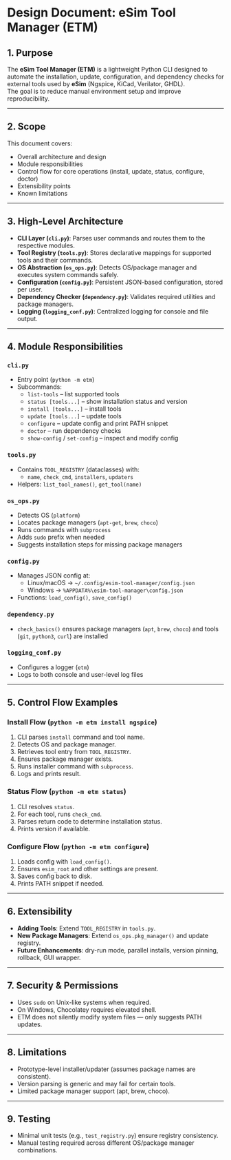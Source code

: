 # Design Document: eSim Tool Manager (ETM)

## 1. Purpose
The **eSim Tool Manager (ETM)** is a lightweight Python CLI designed to automate the installation, update, configuration, and dependency checks for external tools used by **eSim** (Ngspice, KiCad, Verilator, GHDL).  
The goal is to reduce manual environment setup and improve reproducibility.

---

## 2. Scope
This document covers:
- Overall architecture and design
- Module responsibilities
- Control flow for core operations (install, update, status, configure, doctor)
- Extensibility points
- Known limitations

---

## 3. High-Level Architecture
- **CLI Layer (`cli.py`)**: Parses user commands and routes them to the respective modules.  
- **Tool Registry (`tools.py`)**: Stores declarative mappings for supported tools and their commands.  
- **OS Abstraction (`os_ops.py`)**: Detects OS/package manager and executes system commands safely.  
- **Configuration (`config.py`)**: Persistent JSON-based configuration, stored per user.  
- **Dependency Checker (`dependency.py`)**: Validates required utilities and package managers.  
- **Logging (`logging_conf.py`)**: Centralized logging for console and file output.

---

## 4. Module Responsibilities
### `cli.py`
- Entry point (`python -m etm`)
- Subcommands:
  - `list-tools` – list supported tools
  - `status [tools...]` – show installation status and version
  - `install [tools...]` – install tools
  - `update [tools...]` – update tools
  - `configure` – update config and print PATH snippet
  - `doctor` – run dependency checks
  - `show-config` / `set-config` – inspect and modify config

### `tools.py`
- Contains `TOOL_REGISTRY` (dataclasses) with:
  - `name`, `check_cmd`, `installers`, `updaters`
- Helpers: `list_tool_names()`, `get_tool(name)`

### `os_ops.py`
- Detects OS (`platform`)
- Locates package managers (`apt-get`, `brew`, `choco`)
- Runs commands with `subprocess`
- Adds `sudo` prefix when needed
- Suggests installation steps for missing package managers

### `config.py`
- Manages JSON config at:
  - Linux/macOS → `~/.config/esim-tool-manager/config.json`
  - Windows → `%APPDATA%\esim-tool-manager\config.json`
- Functions: `load_config()`, `save_config()`

### `dependency.py`
- `check_basics()` ensures package managers (`apt`, `brew`, `choco`) and tools (`git`, `python3`, `curl`) are installed

### `logging_conf.py`
- Configures a logger (`etm`)
- Logs to both console and user-level log files

---

## 5. Control Flow Examples
### Install Flow (`python -m etm install ngspice`)
1. CLI parses `install` command and tool name.  
2. Detects OS and package manager.  
3. Retrieves tool entry from `TOOL_REGISTRY`.  
4. Ensures package manager exists.  
5. Runs installer command with `subprocess`.  
6. Logs and prints result.  

### Status Flow (`python -m etm status`)
1. CLI resolves `status`.  
2. For each tool, runs `check_cmd`.  
3. Parses return code to determine installation status.  
4. Prints version if available.  

### Configure Flow (`python -m etm configure`)
1. Loads config with `load_config()`.  
2. Ensures `esim_root` and other settings are present.  
3. Saves config back to disk.  
4. Prints PATH snippet if needed.  

---

## 6. Extensibility
- **Adding Tools**: Extend `TOOL_REGISTRY` in `tools.py`.  
- **New Package Managers**: Extend `os_ops.pkg_manager()` and update registry.  
- **Future Enhancements**: dry-run mode, parallel installs, version pinning, rollback, GUI wrapper.  

---

## 7. Security & Permissions
- Uses `sudo` on Unix-like systems when required.  
- On Windows, Chocolatey requires elevated shell.  
- ETM does not silently modify system files — only suggests PATH updates.  

---

## 8. Limitations
- Prototype-level installer/updater (assumes package names are consistent).  
- Version parsing is generic and may fail for certain tools.  
- Limited package manager support (apt, brew, choco).  

---

## 9. Testing
- Minimal unit tests (e.g., `test_registry.py`) ensure registry consistency.  
- Manual testing required across different OS/package manager combinations.  
